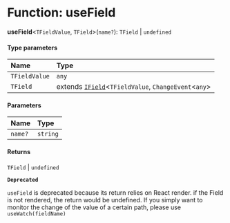 # Function: useField

**useField**<`TFieldValue`, `TField`>(`name?`): `TField` | `undefined`

#### Type parameters

| Name | Type |
| :------ | :------ |
| `TFieldValue` | `any` |
| `TField` | extends [`IField`](/en/auto-docs/form/interfaces/IField.md)<`TFieldValue`, `ChangeEvent`<`any`> | `TFieldValue`> | [`IFieldArray`](/en/auto-docs/form/interfaces/IFieldArray.md)<`TFieldValue`> = [`IField`](/en/auto-docs/form/interfaces/IField.md)<`TFieldValue`, `ChangeEvent`<`any`> | `TFieldValue`> |

#### Parameters

| Name | Type |
| :------ | :------ |
| `name?` | `string` |

#### Returns

`TField` | `undefined`

**`Deprecated`**

`useField` is deprecated because its return relies on React render. if the Field is not rendered, the return would be
undefined. If you simply want to monitor the change of the value of a certain path, please use `useWatch(fieldName)`

